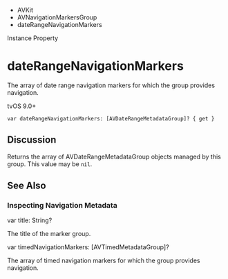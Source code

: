 

- AVKit
- AVNavigationMarkersGroup
-  dateRangeNavigationMarkers 

Instance Property

# dateRangeNavigationMarkers

The array of date range navigation markers for which the group provides navigation.

tvOS 9.0+

``` source
var dateRangeNavigationMarkers: [AVDateRangeMetadataGroup]? { get }
```

## Discussion

Returns the array of AVDateRangeMetadataGroup objects managed by this group. This value may be `nil`.

## See Also

### Inspecting Navigation Metadata

var title: String?

The title of the marker group.

var timedNavigationMarkers: [AVTimedMetadataGroup]?

The array of timed navigation markers for which the group provides navigation.

